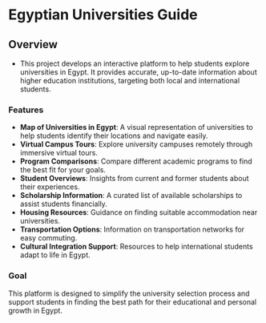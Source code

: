 # Egyptian Universities Guide

## Overview
- This project develops an interactive platform to help students explore universities in Egypt. It provides accurate, up-to-date information about higher education institutions, targeting both local and international students.

### Features
- **Map of Universities in Egypt**: A visual representation of universities to help students identify their locations and navigate easily.
- **Virtual Campus Tours**: Explore university campuses remotely through immersive virtual tours.
- **Program Comparisons**: Compare different academic programs to find the best fit for your goals.
- **Student Overviews**: Insights from current and former students about their experiences.
- **Scholarship Information**: A curated list of available scholarships to assist students financially.
- **Housing Resources**: Guidance on finding suitable accommodation near universities.
- **Transportation Options**: Information on transportation networks for easy commuting.
- **Cultural Integration Support**: Resources to help international students adapt to life in Egypt.

### Goal

This platform is designed to simplify the university selection process and support students in finding the best path for their educational and personal growth in Egypt.
